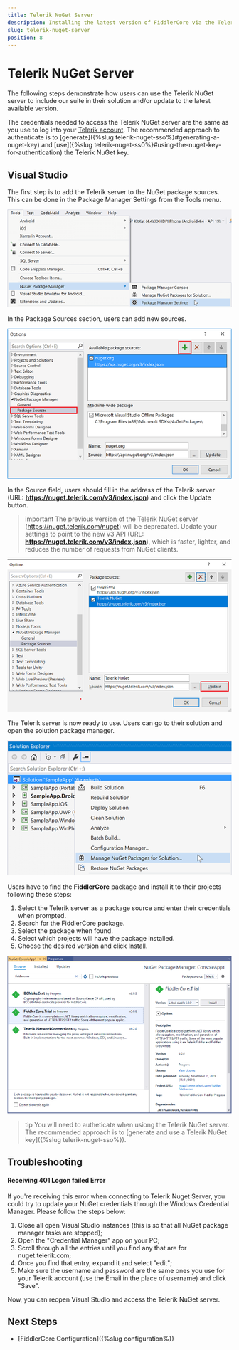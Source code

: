 ```yaml
---
title: Telerik NuGet Server
description: Installing the latest version of FiddlerCore via the Telerik Nuget servers
slug: telerik-nuget-server
position: 8
---
```


# Telerik NuGet Server

The following steps demonstrate how users can use the Telerik NuGet server to include our suite in their solution and/or update to the latest available version.

The credentials needed to access the Telerik NuGet server are the same as you use to log into your [Telerik account](https://www.telerik.com/account). The recommended approach to authenticate is to [generate]({%slug telerik-nuget-sso%}#generating-a-nuget-key) and [use]({%slug telerik-nuget-ss0%}#using-the-nuget-key-for-authentication) the Telerik NuGet key.

## Visual Studio

The first step is to add the Telerik server to the NuGet package sources. This can be done in the Package Manager Settings from the Tools menu.

![](images/nuget-server/nuget-vs-pm-settings.png)

In the Package Sources section, users can add new sources.

![](images/nuget-server/nuget-vs-add-source.png)

In the Source field, users should fill in the address of the Telerik server (URL: **https://nuget.telerik.com/v3/index.json**) and click the Update button.

>important The previous version of the Telerik NuGet server (https://nuget.telerik.com/nuget) will be deprecated. Update your settings to point to the new v3 API (URL: **https://nuget.telerik.com/v3/index.json**), which is faster, lighter, and reduces the number of requests from NuGet clients. 

![](images/nuget-server/nuget-vs-telerik-server.png)

The Telerik server is now ready to use. Users can go to their solution and open the solution package manager.

![](images/nuget-server/nuget-vs-manage-packages.png)

Users have to find the **FiddlerCore** package and install it to their projects following these steps:

1. Select the Telerik server as a package source and enter their credentials when prompted.
1. Search for the FiddlerCore package.
1. Select the package when found.
1. Select which projects will have the package installed.
1. Choose the desired version and click Install.

![](images/nuget-server/nuget-vs-add-packages.png)

>tip You will need to autheticate when usiong the Telerik NuGet server. The recommended approach is to [generate and use a Telerik NuGet key]({%slug telerik-nuget-sso%}).

## Troubleshooting

#### Receiving 401 Logon failed Error

If you're receiving this error when connecting to Telerik Nuget Server, you could try to update your NuGet credentials through the Windows Credential Manager. Please follow the steps below:

1. Close all open Visual Studio instances (this is so that all NuGet package manager tasks are stopped);
1. Open the "Credential Manager" app on your PC;
1. Scroll through all the entries until you find any that are for nuget.telerik.com;
1. Once you find that entry, expand it and select "edit";
1. Make sure the username and password are the same ones you use for your Telerik account (use the Email in the place of username) and click "Save".

Now, you can reopen Visual Studio and access the Telerik NuGet server. 

## Next Steps

- [FiddlerCore Configuration]({%slug configuration%})
